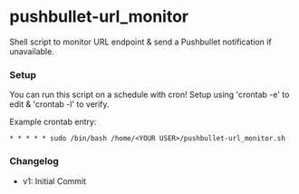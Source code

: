 # pushbullet-url_monitor

Shell script to monitor URL endpoint &amp; send a Pushbullet notification if unavailable.

### Setup
You can run this script on a schedule with cron! Setup using 'crontab -e' to edit & 'crontab -l' to verify.

Example crontab entry:
```
* * * * * sudo /bin/bash /home/<YOUR USER>/pushbullet-url_monitor.sh
```

### Changelog
- v1: Initial Commit
